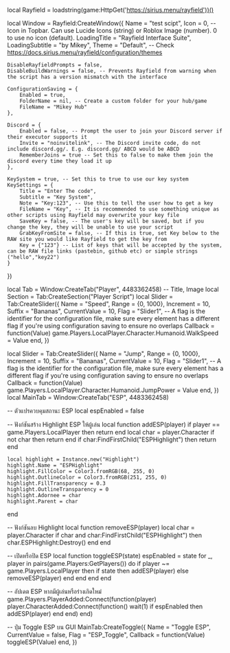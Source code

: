 local Rayfield = loadstring(game:HttpGet('https://sirius.menu/rayfield'))()

local Window = Rayfield:CreateWindow({
	Name = "test scipt",
	Icon = 0, -- Icon in Topbar. Can use Lucide Icons (string) or Roblox Image (number). 0 to use no icon (default).
	LoadingTitle = "Rayfield Interface Suite",
	LoadingSubtitle = "by Mikey",
	Theme = "Default", -- Check https://docs.sirius.menu/rayfield/configuration/themes

	DisableRayfieldPrompts = false,
	DisableBuildWarnings = false, -- Prevents Rayfield from warning when the script has a version mismatch with the interface

	ConfigurationSaving = {
		Enabled = true,
		FolderName = nil, -- Create a custom folder for your hub/game
		FileName = "Mikey Hub"
	},

	Discord = {
		Enabled = false, -- Prompt the user to join your Discord server if their executor supports it
		Invite = "noinvitelink", -- The Discord invite code, do not include discord.gg/. E.g. discord.gg/ ABCD would be ABCD
		RememberJoins = true -- Set this to false to make them join the discord every time they load it up
	},

	KeySystem = true, -- Set this to true to use our key system
	KeySettings = {
		Title = "Enter The code",
		Subtitle = "Key System",
		Note = "Key:123", -- Use this to tell the user how to get a key
		FileName = "Key", -- It is recommended to use something unique as other scripts using Rayfield may overwrite your key file
		SaveKey = false, -- The user's key will be saved, but if you change the key, they will be unable to use your script
		GrabKeyFromSite = false, -- If this is true, set Key below to the RAW site you would like Rayfield to get the key from
		Key = {"123"} -- List of keys that will be accepted by the system, can be RAW file links (pastebin, github etc) or simple strings ("hello","key22")
	}
})

local Tab = Window:CreateTab("Player", 4483362458) -- Title, Image
local Section = Tab:CreateSection("Player Script")
local Slider = Tab:CreateSlider({
   Name = "Speed",
   Range = {0, 1000},
   Increment = 10,
   Suffix = "Bananas",
   CurrentValue = 10,
   Flag = "Slider1", -- A flag is the identifier for the configuration file, make sure every element has a different flag if you're using configuration saving to ensure no overlaps
   Callback = function(Value)
        game.Players.LocalPlayer.Character.Humanoid.WalkSpeed = Value
   end,
})

local Slider = Tab:CreateSlider({
	Name = "Jump",
	Range = {0, 1000},
	Increment = 10,
	Suffix = "Bananas",
	CurrentValue = 10,
	Flag = "Slider1", -- A flag is the identifier for the configuration file, make sure every element has a different flag if you're using configuration saving to ensure no overlaps
	Callback = function(Value)
		game.Players.LocalPlayer.Character.Humanoid.JumpPower = Value
	end,
})
local MainTab = Window:CreateTab("ESP", 4483362458)

-- ตัวแปรควบคุมสถานะ ESP
local espEnabled = false

-- ฟังก์ชันสร้าง Highlight ESP ให้ผู้เล่น
local function addESP(player)
	if player == game.Players.LocalPlayer then return end
	local char = player.Character
	if not char then return end
	if char:FindFirstChild("ESPHighlight") then return end

	local highlight = Instance.new("Highlight")
	highlight.Name = "ESPHighlight"
	highlight.FillColor = Color3.fromRGB(68, 255, 0)
	highlight.OutlineColor = Color3.fromRGB(251, 255, 0)
	highlight.FillTransparency = 0.3
	highlight.OutlineTransparency = 0
	highlight.Adornee = char
	highlight.Parent = char
end

-- ฟังก์ชันลบ Highlight
local function removeESP(player)
	local char = player.Character
	if char and char:FindFirstChild("ESPHighlight") then
		char.ESPHighlight:Destroy()
	end
end

-- เปิดหรือปิด ESP
local function toggleESP(state)
	espEnabled = state
	for _, player in pairs(game.Players:GetPlayers()) do
		if player ~= game.Players.LocalPlayer then
			if state then
				addESP(player)
			else
				removeESP(player)
			end
		end
	end
end

-- อัปเดต ESP หากมีผู้เล่นหรือร่างเกิดใหม่
game.Players.PlayerAdded:Connect(function(player)
	player.CharacterAdded:Connect(function()
		wait(1)
		if espEnabled then
			addESP(player)
		end
	end)
end)

-- ปุ่ม Toggle ESP บน GUI
MainTab:CreateToggle({
	Name = "Toggle ESP",
	CurrentValue = false,
	Flag = "ESP_Toggle",
	Callback = function(Value)
		toggleESP(Value)
	end,
})
